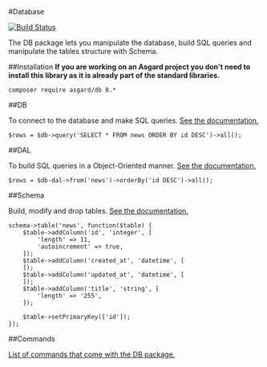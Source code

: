 #Database

[![Build Status](https://travis-ci.org/asgardphp/db.svg?branch=master)](https://travis-ci.org/asgardphp/db)

The DB package lets you manipulate the database, build SQL queries and manipulate the tables structure with Schema.

##Installation
**If you are working on an Asgard project you don't need to install this library as it is already part of the standard libraries.**

	composer require asgard/db 0.*

##DB

To connect to the database and make SQL queries. [See the documentation.](docs/db-db)

	$rows = $db->query('SELECT * FROM news ORDER BY id DESC')->all();

##DAL

To build SQL queries in a Object-Oriented manner. [See the documentation.](docs/db-dal)

	$rows = $db-dal->from('news')->orderBy('id DESC')->all();

##Schema

Build, modify and drop tables. [See the documentation.](docs/db-schema)

	schema->table('news', function($table) {
		$table->addColumn('id', 'integer', [
			'length' => 11,
			'autoincrement' => true,
		]);
		$table->addColumn('created_at', 'datetime', [
		]);
		$table->addColumn('updated_at', 'datetime', [
		]);
		$table->addColumn('title', 'string', [
			'length' => '255',
		]);

		$table->setPrimaryKey(['id']);
	});

##Commands

[List of commands that come with the DB package.](docs/db-commands)